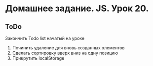 # Домашнее задание. JS. Урок 20.

## ToDo

Закончить Todo list начатый на уроке

1. Починить удаление для вновь созданных элементов
2. Сделать сортировку вверх вниз на одну позицию
3. Прикрутить localStorage